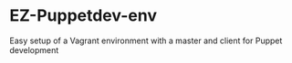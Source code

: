 EZ-Puppetdev-env
================

Easy setup of a Vagrant environment with a master and client for Puppet development
